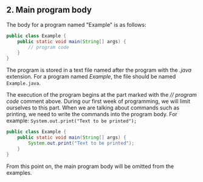 ## 2. Main program body

The body for a program named "Example" is as follows:

```java
public class Example {
    public static void main(String[] args) {
        // program code
    }
}
```

The program is stored in a text file named after the program with the *.java* extension. For a program named *Example*, the file should be named `Example.java`.

The execution of the program begins at the part marked with the *// program code* comment above. During our first week of programming, we will limit ourselves to this part. When we are talking about commands such as printing, we need to write the commands into the program body. For example: `System.out.print("Text to be printed");`

```java
public class Example {
    public static void main(String[] args) {
        System.out.print("Text to be printed");
    }
}
```

From this point on, the main program body will be omitted from the examples.

